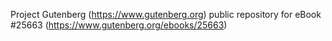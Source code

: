 Project Gutenberg (https://www.gutenberg.org) public repository for eBook #25663 (https://www.gutenberg.org/ebooks/25663)
